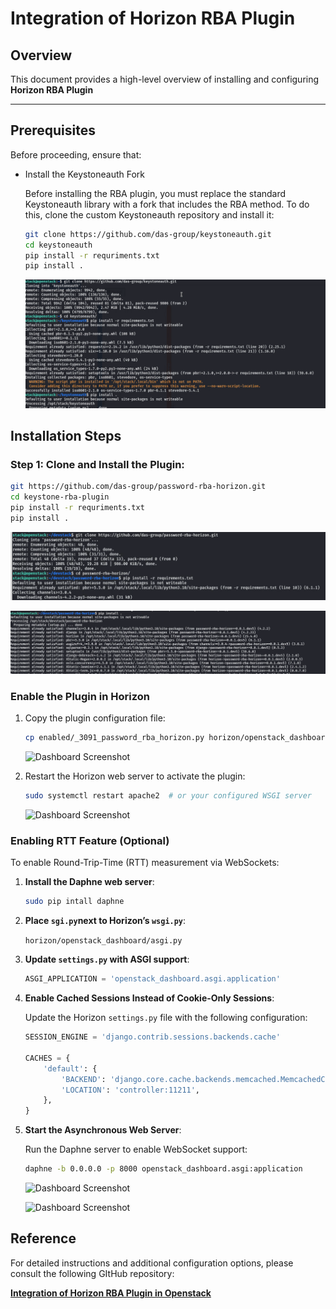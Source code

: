 # **Integration of Horizon RBA Plugin**


## **Overview**  
This document provides a high-level overview of installing and configuring  **Horizon RBA Plugin**  

---

## **Prerequisites**  

Before proceeding, ensure that: 
- Install the Keystoneauth Fork

    Before installing the RBA plugin, you must replace the standard Keystoneauth library with a fork that includes the RBA method. To do this, clone the custom Keystoneauth repository and install it:
    

    ```bash
    git clone https://github.com/das-group/keystoneauth.git
    cd keystoneauth
    pip install -r requriments.txt
    pip install .
    ``` 

    ![Dashboard Screenshot](./images/keystoneauth.png)

## Installation Steps

### Step 1: Clone and Install the Plugin:


```bash
git https://github.com/das-group/password-rba-horizon.git
cd keystone-rba-plugin
pip install -r requriments.txt
pip install .
```

![Dashboard Screenshot](./images/horizonrba1.png)

![Dashboard Screenshot](./images/horizonrba2.png)

### Enable the Plugin in Horizon

1. Copy the plugin configuration file:

   ```bash
   cp enabled/_3091_password_rba_horizon.py horizon/openstack_dashboard/local/enabled/
    ```

    ![Dashboard Screenshot](./images/horizonrba3.png)

2. Restart the Horizon web server to activate the plugin:

    ```bash 
    sudo systemctl restart apache2  # or your configured WSGI server
    ```

    ![Dashboard Screenshot](./images/horizonrba4.png)

### Enabling RTT Feature (Optional)

To enable Round-Trip-Time (RTT) measurement via WebSockets:

1. **Install the Daphne web server**:

   ```bash
   sudo pip intall daphne
    ```

2. **Place `sgi.py`next to Horizon’s `wsgi.py`**:

    `
    horizon/openstack_dashboard/asgi.py
    `
3. **Update `settings.py` with ASGI support**:

    ```python
    ASGI_APPLICATION = 'openstack_dashboard.asgi.application'
    ```

 4. **Enable Cached Sessions Instead of Cookie-Only Sessions**:

    Update the Horizon `settings.py` file with the following configuration:

    ```python
    SESSION_ENGINE = 'django.contrib.sessions.backends.cache'

    CACHES = {
        'default': {
            'BACKEND': 'django.core.cache.backends.memcached.MemcachedCache',
            'LOCATION': 'controller:11211',
        },
    }
    ```
5. **Start the Asynchronous Web Server**:

    Run the Daphne server to enable WebSocket support:

    ```bash
    daphne -b 0.0.0.0 -p 8000 openstack_dashboard.asgi:application
    ```

    ![Dashboard Screenshot](./images/horizonrba5.png)

     ![Dashboard Screenshot](./images/horizon.png)



## Reference

For detailed instructions and additional configuration options, please consult the following GItHub repository:  

[**Integration of Horizon RBA Plugin in Openstack**](https://github.com/das-group/keystone-rba-plugin/tree/main) 
